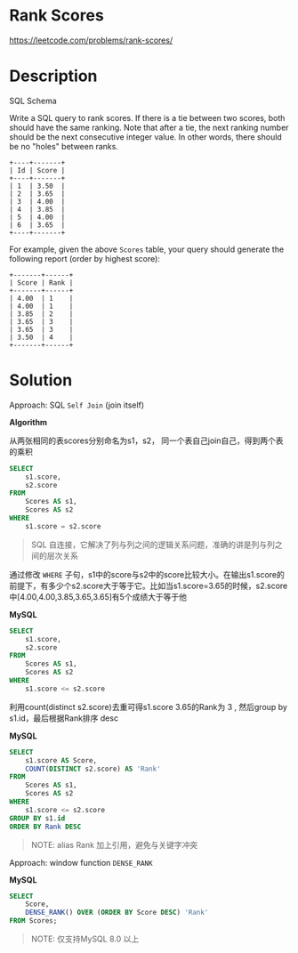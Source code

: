 # Rank Scores

https://leetcode.com/problems/rank-scores/

# Description

SQL Schema

Write a SQL query to rank scores. If there is a tie between two scores, both should have the same ranking. Note that after a tie, the next ranking number should be the next consecutive integer value. In other words, there should be no "holes" between ranks.

```
+----+-------+
| Id | Score |
+----+-------+
| 1  | 3.50  |
| 2  | 3.65  |
| 3  | 4.00  |
| 4  | 3.85  |
| 5  | 4.00  |
| 6  | 3.65  |
+----+-------+
```

For example, given the above `Scores` table, your query should generate the following report (order by highest score):

```
+-------+------+
| Score | Rank |
+-------+------+
| 4.00  | 1    |
| 4.00  | 1    |
| 3.85  | 2    |
| 3.65  | 3    |
| 3.65  | 3    |
| 3.50  | 4    |
+-------+------+
```



# Solution

Approach: SQL `Self Join` (join itself)

**Algorithm**

从两张相同的表scores分别命名为s1，s2， 同一个表自己join自己，得到两个表的乘积

```sql
SELECT 
    s1.score,
    s2.score
FROM
    Scores AS s1,
    Scores AS s2
WHERE
    s1.score = s2.score
```

>SQL 自连接，它解决了列与列之间的逻辑关系问题，准确的讲是列与列之间的层次关系

通过修改 `WHERE` 子句，s1中的score与s2中的score比较大小。在输出s1.score的前提下，有多少个s2.score大于等于它。比如当s1.score=3.65的时候，s2.score中[4.00,4.00,3.85,3.65,3.65]有5个成绩大于等于他

**MySQL**

```sql
SELECT 
    s1.score,
    s2.score
FROM
    Scores AS s1,
    Scores AS s2
WHERE
    s1.score <= s2.score
```

利用count(distinct s2.score)去重可得s1.score 3.65的Rank为 3 , 然后group by s1.id，最后根据Rank排序 desc

**MySQL**

```sql
SELECT 
    s1.score AS Score,
    COUNT(DISTINCT s2.score) AS 'Rank'
FROM
    Scores AS s1,
    Scores AS s2
WHERE
    s1.score <= s2.score
GROUP BY s1.id
ORDER BY Rank DESC
```

> NOTE: alias Rank 加上引用，避免与关键字冲突



Approach: window function `DENSE_RANK`

**MySQL**

```sql
SELECT 
    Score,
    DENSE_RANK() OVER (ORDER BY Score DESC) 'Rank'
FROM Scores;
```

> NOTE: 仅支持MySQL 8.0 以上